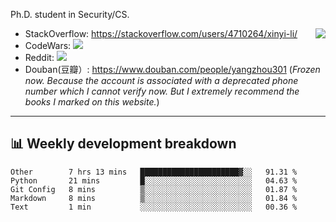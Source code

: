 Ph.D. student in Security/CS.

<img align="right" src="https://github-readme-stats.vercel.app/api?username=li-xin-yi&count_private=true&show_icons=true&hide_title=true&theme=tokyonight" />

- StackOverflow: https://stackoverflow.com/users/4710264/xinyi-li/
- CodeWars: [![](https://www.codewars.com/users/xy-li/badges/micro)](https://www.codewars.com/users/xy-li/)
- Reddit: [![](https://img.shields.io/reddit/user-karma/combined/xy-li?style=social)](https://www.reddit.com/user/xy-li/)
- Douban(豆瓣）: https://www.douban.com/people/yangzhou301  (*Frozen now. Because the account is associated with a deprecated phone number which I cannot verify now. But I extremely recommend the books I marked on this website.*)

---

## 📊 Weekly development breakdown

<!--START_SECTION:waka-->
```text
Other        7 hrs 13 mins   ██████████████████████▓░░   91.31 % 
Python       21 mins         █░░░░░░░░░░░░░░░░░░░░░░░░   04.63 % 
Git Config   8 mins          ▒░░░░░░░░░░░░░░░░░░░░░░░░   01.87 % 
Markdown     8 mins          ▒░░░░░░░░░░░░░░░░░░░░░░░░   01.84 % 
Text         1 min           ░░░░░░░░░░░░░░░░░░░░░░░░░   00.36 % 
```
<!--END_SECTION:waka-->
